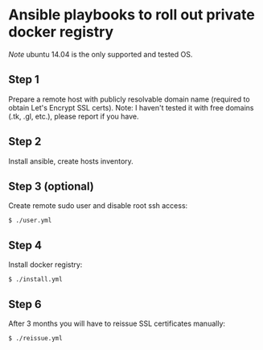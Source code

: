 # Ansible playbooks to roll out private docker registry

*Note* ubuntu 14.04 is the only supported and tested OS.

## Step 1

Prepare a remote host with publicly resolvable domain name (required to obtain Let's Encrypt SSL certs). 
Note: I haven't tested it with free domains (.tk, .gl, etc.), please report if you have.

## Step 2

Install ansible, create hosts inventory.

## Step 3 (optional)

Create remote sudo user and disable root ssh access:

```
$ ./user.yml
```

## Step 4

Install docker registry:

```
$ ./install.yml
```

## Step 6

After 3 months you will have to reissue SSL certificates manually:

```
$ ./reissue.yml
```
